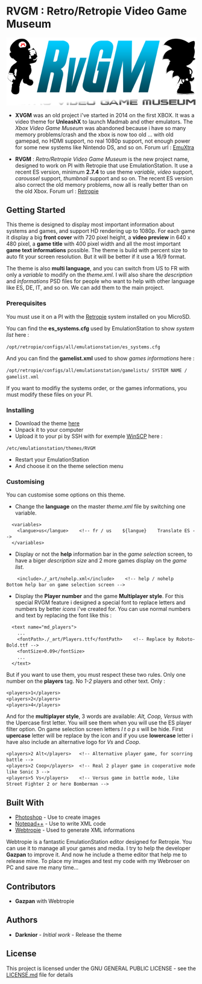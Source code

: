 # RVGM : Retro/Retropie Video Game Museum


![RVGM Logo](_art/system-logo.png)


- **XVGM** was an old project i've started in 2014 on the first XBOX. It was a video theme for **UnleashX** to launch Madmab and other emulators.
The *Xbox Video Game Museum* was abandoned because i have so many memory problems/crash and the xbox is now too old ... with old gamepad, no HDMI support, no real 1080p support, not enough power for some new systems like Nintendo DS, and so on.
Forum url : [EmuXtra](http://www.emuxtras.net/forum/viewtopic.php?f=289&t=1293)

- **RVGM** : *Retro/Retropie Video Game Museum* is the new project name, designed to work on PI with Retropie that use EmulationStation. It use a recent ES version, minimum **2.7.4** to use theme *variable*, *video* support, *caroussel* support, *thumbnail* support and so on.
The recent ES version also correct the old memory problems, now all is really better than on the old Xbox.
Forum url : [Retropie](https://retropie.org.uk/forum/topic/16454/rvgm-retro-video-game-museum-skin-in-developpement)


## Getting Started

This theme is designed to display most important information about systems and games, and support HD rendering up to 1080p.
For each game it display a big **front cover** with 720 pixel height, a **video preview** in 640 x 480 pixel, a **game title** with 400 pixel width and all the most important **game text informations** possible. 
The theme is build with percent size to auto fit your screen resolution. But it will be better if it use a 16/9 format.

The theme is also **multi language**, and you can switch from US to FR with only a *variable* to modify on the *theme.xml*.
I will also share the *description* and *informations* PSD files for people who want to help with other language like ES, DE, IT, and so on. We can add them to the main project.


### Prerequisites

You must use it on a PI with the [Retropie](https://retropie.org.uk/) system installed on you MicroSD.

You can find the **es_systems.cfg** used by EmulationStation to show *system list* here :

```/opt/retropie/configs/all/emulationstation/es_systems.cfg```

And you can find the **gamelist.xml** used to show *games informations* here :

```/opt/retropie/configs/all/emulationstation/gamelists/ SYSTEM NAME / gamelist.xml```

If you want to modifiy the systems order, or the games informations, you must modify these files on your PI.


### Installing

- Download the theme [here](https://github.com/Darknior/RVGM/archive/master.zip)
- Unpack it to your computer
- Upload it to your pi by SSH with for exemple [WinSCP](https://sourceforge.net/projects/winscp/) here :

```/etc/emulationstation/themes/RVGM```

- Restart your EmulationStation
- And choose it on the theme selection menu


### Customising

You can customise some options on this theme.

- Change the **language** on the master *theme.xml* file by switching one variable.

```
  <variables>
    <langue>us</langue>    <!-- fr / us    ${langue}    Translate ES -->
  </variables>
```

- Display or not the **help** information bar in the *game selection* screen, to have a biger *description size* and 2 more games display on the *game list*.

```
    <include>./_art/nohelp.xml</include>    <!-- help / nohelp    Bottom help bar on game selection screen -->
```

- Display the **Player number** and the game **Multiplayer style**. For this special RVGM feature i designed a special font to replace letters and numbers by better *icons* i've created for. You can use normal numbers and text by replacing the font like this :

```
  <text name="md_players">
    ...
    <fontPath>./_art/Players.ttf</fontPath>    <!-- Replace by Roboto-Bold.ttf -->
    <fontSize>0.09</fontSize>
    ...
  </text>
```   
But if you want to use them, you must respect these two rules.
Only one number on the **players** tag. No *1-2* players and other text. Only :

```
<players>1</players>
<players>2</players>
<players>4</players>
```
And for the **multiplayer style**, 3 words are available: *Alt, Coop, Versus* with the Upercase first letter. You will see them when you will use the ES player filter option. On game selection screen letters *l t o p s* will be hide. First **upercase** letter will be replace by the icon and if you use **lowercase** letter i have also include an alternative logo for *Vs* and *Coop*.

```
<players>2 Alt</players>   <!-- Alternative player game, for scorring battle -->
<players>2 Coop</players>  <!-- Real 2 player game in cooperative mode like Sonic 3 -->
<players>5 Vs</players>    <!-- Versus game in battle mode, like Street Fighter 2 or here Bomberman -->
```


## Built With

* [Photoshop](https://www.adobe.com/fr/products/photoshop/free-trial-download.html) - Use to create images
* [Notepad++](https://notepad-plus-plus.org/) - Use to write XML code
* [Webtropie](https://github.com/gazpan/WebtroPie) - Used to generate XML informations

Webtropie is a fantastic EmulationStation editor designed for Retropie. You can use it to manage all your games and media. I try to help the developer **Gazpan** to improve it.
And now he include a theme editor that help me to release mine. To place my images and test my code with my Webroser on PC and save me many time...


## Contributors

* **Gazpan** with Webtropie


## Authors

* **Darknior** - *Initial work* - Release the theme


## License

This project is licensed under the GNU GENERAL PUBLIC LICENSE - see the [LICENSE.md](LICENSE) file for details

